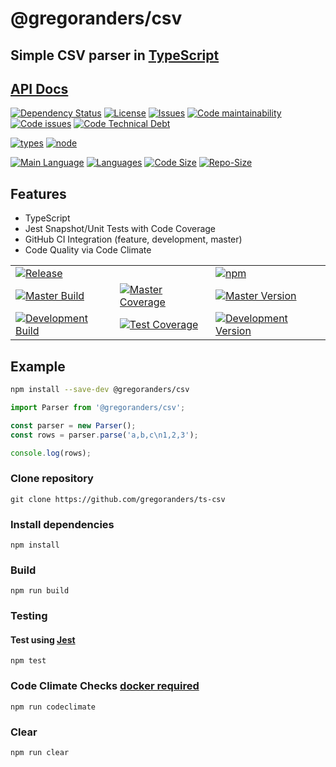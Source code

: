 # @gregoranders/csv

## Simple CSV parser in [TypeScript](http://www.typescriptlang.org/)

## [API Docs](./docs/index.md)

[![Dependency Status][daviddm-image]][daviddm-url]
[![License][license-image]][license-url]
[![Issues][issues-image]][issues-url]
[![Code maintainability][code-maintainability-image]][code-maintainability-url] [![Code issues][code-issues-image]][code-issues-url] [![Code Technical Debt][code-tech-debt-image]][code-tech-debt-url]

[![types][npm-types-image]][npm-types-url]
[![node][node-image]][node-url]

[![Main Language](https://img.shields.io/github/languages/top/gregoranders/ts-csv)][code-metric-url] [![Languages](https://img.shields.io/github/languages/count/gregoranders/ts-csv)][code-metric-url] [![Code Size](https://img.shields.io/github/languages/code-size/gregoranders/ts-csv)][code-metric-url] [![Repo-Size](https://img.shields.io/github/repo-size/gregoranders/ts-csv)][code-metric-url]

## Features

- TypeScript
- Jest Snapshot/Unit Tests with Code Coverage
- GitHub CI Integration (feature, development, master)
- Code Quality via Code Climate

|                                                                  |                                                                            |                                                                              |
| ---------------------------------------------------------------- | -------------------------------------------------------------------------- | ---------------------------------------------------------------------------- |
| [![Release][release-image]][release-url]                         |                                                                            | [![npm][npm-image]][npm-url]                                                 |
| [![Master Build][master-build-image]][master-url]                | [![Master Coverage][master-coveralls-image]][master-coveralls-url]         | [![Master Version][master-version-image]][master-version-url]                |
| [![Development Build][development-build-image]][development-url] | [![Test Coverage][development-coveralls-image]][development-coveralls-url] | [![Development Version][development-version-image]][development-version-url] |

## Example

```sh
npm install --save-dev @gregoranders/csv
```

```ts
import Parser from '@gregoranders/csv';

const parser = new Parser();
const rows = parser.parse('a,b,c\n1,2,3');

console.log(rows);
```

### Clone repository

```
git clone https://github.com/gregoranders/ts-csv
```

### Install dependencies

```
npm install
```

### Build

```
npm run build
```

### Testing

#### Test using [Jest](https://jestjs.io/)

```
npm test
```

### Code Climate Checks [docker required](docs/CODECLIMATE.md)

```
npm run codeclimate
```

### Clear

```
npm run clear
```

[release-url]: https://github.com/gregoranders/ts-csv/releases
[master-url]: https://github.com/gregoranders/ts-csv/tree/master
[development-url]: https://github.com/gregoranders/ts-csv/tree/development
[repository-url]: https://github.com/gregoranders/ts-csv
[code-metric-url]: https://github.com/gregoranders/ts-csv/search?l=TypeScript
[travis-url]: https://travis-ci.org/gregoranders/ts-csv
[travis-image]: https://travis-ci.org/gregoranders/ts-csv.svg?branch=master
[daviddm-url]: https://david-dm.org/gregoranders/ts-csv
[daviddm-image]: https://david-dm.org/gregoranders/ts-csv.svg?branch=master
[license-url]: https://github.com/gregoranders/ts-csv/blob/master/LICENSE
[license-image]: https://img.shields.io/github/license/gregoranders/ts-csv.svg
[master-version-url]: https://github.com/gregoranders/ts-csv/blob/master/package.json
[master-version-image]: https://img.shields.io/github/package-json/v/gregoranders/ts-csv/master
[development-version-url]: https://github.com/gregoranders/ts-csv/blob/development/package.json
[development-version-image]: https://img.shields.io/github/package-json/v/gregoranders/ts-csv/development
[issues-url]: https://github.com/gregoranders/ts-csv/issues
[issues-image]: https://img.shields.io/github/issues-raw/gregoranders/ts-csv.svg
[release-build-image]: https://github.com/gregoranders/ts-csv/workflows/Release%20CI/badge.svg
[master-build-image]: https://github.com/gregoranders/ts-csv/workflows/Master%20CI/badge.svg
[development-build-image]: https://github.com/gregoranders/ts-csv/workflows/Development%20CI/badge.svg
[master-coveralls-url]: https://coveralls.io/github/gregoranders/ts-csv?branch=master
[master-coveralls-image]: https://img.shields.io/coveralls/github/gregoranders/ts-csv/master
[development-coveralls-image]: https://img.shields.io/coveralls/github/gregoranders/ts-csv/development
[development-coveralls-url]: https://coveralls.io/github/gregoranders/ts-csv?branch=development
[code-maintainability-url]: https://codeclimate.com/github/gregoranders/ts-csv/maintainability
[code-maintainability-image]: https://img.shields.io/codeclimate/maintainability/gregoranders/ts-csv
[code-issues-url]: https://codeclimate.com/github/gregoranders/ts-csv/maintainability
[code-issues-image]: https://img.shields.io/codeclimate/issues/gregoranders/ts-csv
[code-tech-debt-url]: https://codeclimate.com/github/gregoranders/ts-csv/maintainability
[code-tech-debt-image]: https://img.shields.io/codeclimate/tech-debt/gregoranders/ts-csv
[master-circleci-image]: https://circleci.com/gh/gregoranders/ts-csv/tree/master.svg?style=shield
[master-circleci-url]: https://app.circleci.com/pipelines/github/gregoranders/ts-csv?branch=master
[development-circleci-image]: https://circleci.com/gh/gregoranders/ts-csv/tree/development.svg?style=shield
[development-circleci-url]: https://app.circleci.com/pipelines/github/gregoranders/ts-csv?branch=development
[npm-url]: https://www.npmjs.com/package/@gregoranders/csv
[npm-image]: https://img.shields.io/npm/v/@gregoranders/csv
[node-url]: https://www.npmjs.com/package/@gregoranders/csv
[node-image]: https://img.shields.io/node/v/@gregoranders/csv
[npm-types-url]: https://www.npmjs.com/package/@gregoranders/csv
[npm-types-image]: https://img.shields.io/npm/types/@gregoranders/csv
[release-url]: https://www.npmjs.com/package/@gregoranders/csv
[release-image]: https://img.shields.io/github/release/gregoranders/ts-csv
